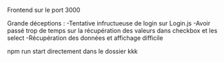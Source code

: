Frontend sur le port 3000

Grande déceptions : 
-Tentative infructueuse de login sur Login.js
-Avoir passé trop de temps sur la récupération des valeurs dans checkbox et les select
-Récupération des données et affichage difficile

npm run start directement dans le dossier
kkk